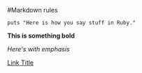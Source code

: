 #Markdown rules

	puts "Here is how you say stuff in Ruby."

**This is something bold**

*Here's with emphasis*

[Link Title](www.google.com)